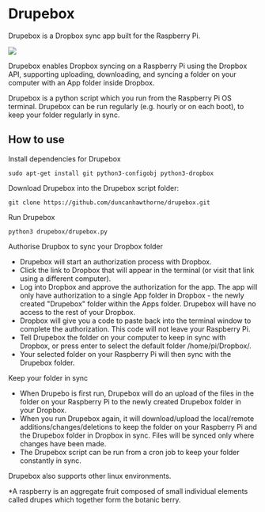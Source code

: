 # Drupebox
Drupebox is a Dropbox sync app built for the Raspberry Pi.

![](https://raw.githubusercontent.com/duncanhawthorne/drupebox/master/icon.png)

Drupebox enables Dropbox syncing on a Raspberry Pi using the Dropbox API, supporting uploading, downloading, and syncing a folder on your computer with an App folder inside Dropbox.

Drupebox is a python script which you run from the Raspberry Pi OS terminal. Drupebox can be run regularly (e.g. hourly or on each boot), to keep your folder regularly in sync.

How to use
-----------

Install dependencies for Drupebox
```
sudo apt-get install git python3-configobj python3-dropbox
```

Download Drupebox into the Drupebox script folder:
```
git clone https://github.com/duncanhawthorne/drupebox.git
```

Run Drupebox
```
python3 drupebox/drupebox.py
```

Authorise Drupbox to sync your Dropbox folder
* Drupebox will start an authorization process with Dropbox.
* Click the link to Dropbox that will appear in the terminal (or visit that link using a different computer).
* Log into Dropbox and approve the authorization for the app. The app will only have authorization to a single App folder in Dropbox - the newly created "Drupebox" folder within the Apps folder. Drupebox will have no access to the rest of your Dropbox.
* Dropbox will give you a code to paste back into the terminal window to complete the authorization. This code will not leave your Raspberry Pi.
* Tell Drupebox the folder on your computer to keep in sync with Dropbox, or press enter to select the default folder /home/pi/Dropbox/.
* Your selected folder on your Raspberry Pi will then sync with the Drupebox folder.

Keep your folder in sync
* When Drupebo is first run, Drupebox will do an upload of the files in the folder on your Raspberry Pi to the newly created Drupebox folder in your Dropbox.
* When you run Drupebox again, it will download/upload the local/remote additions/changes/deletions to keep the folder on your Raspberry Pi and the Drupebox folder in Dropbox in sync. Files will be synced only where changes have been made.
* The Drupebox script can be run from a cron job to keep your folder constantly in sync. 

Drupebox also supports other linux environments.

*A raspberry is an aggregate fruit composed of small individual elements called drupes which together form the botanic berry.
